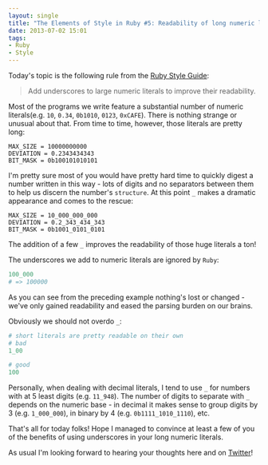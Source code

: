 ```yaml
---
layout: single
title: "The Elements of Style in Ruby #5: Readability of long numeric literals"
date: 2013-07-02 15:01
tags:
- Ruby
- Style
---
```


Today's topic is the following rule from the [Ruby Style Guide](https://github.com/rubocop/ruby-style-guide):

> Add underscores to large numeric literals to improve their readability.

Most of the programs we write feature a substantial number of numeric
literals(e.g. `10`, `0.34`, `0b1010`, `0123`, `0xCAFE`). There is nothing
strange or unusual about that. From time to time, however, those literals are pretty long:

```
MAX_SIZE = 10000000000
DEVIATION = 0.2343434343
BIT_MASK = 0b100101010101
```

I'm pretty sure most of you would have pretty hard time to quickly
digest a number written in this way - lots of digits and no separators
between them to help us discern the number's `structure`. At this
point `_` makes a dramatic appearance and comes to the rescue:

```
MAX_SIZE = 10_000_000_000
DEVIATION = 0.2_343_434_343
BIT_MASK = 0b1001_0101_0101
```

The addition of a few `_` improves the readability of those huge literals a ton!

The underscores we add to numeric literals are ignored by `Ruby`:

``` ruby
100_000
# => 100000
```

As you can see from the preceding example nothing's lost or changed -
we've only gained readability and eased the parsing burden on our
brains.

Obviously we should not overdo `_`:

``` ruby
# short literals are pretty readable on their own
# bad
1_00

# good
100
```

Personally, when dealing with decimal literals, I tend to use `_` for
numbers with at 5 least digits (e.g. `11_948`). The number of digits to separate with
`_` depends on the numeric base - in decimal it makes sense to group
digits by 3 (e.g. `1_000_000`), in binary by 4 (e.g. `0b1111_1010_1110`), etc.

That's all for today folks! Hope I managed to convince at least a few
of you of the benefits of using underscores in your long numeric literals.

As usual I'm looking forward to hearing your thoughts here and on
[Twitter](http://twitter.com/bbatsov)!
